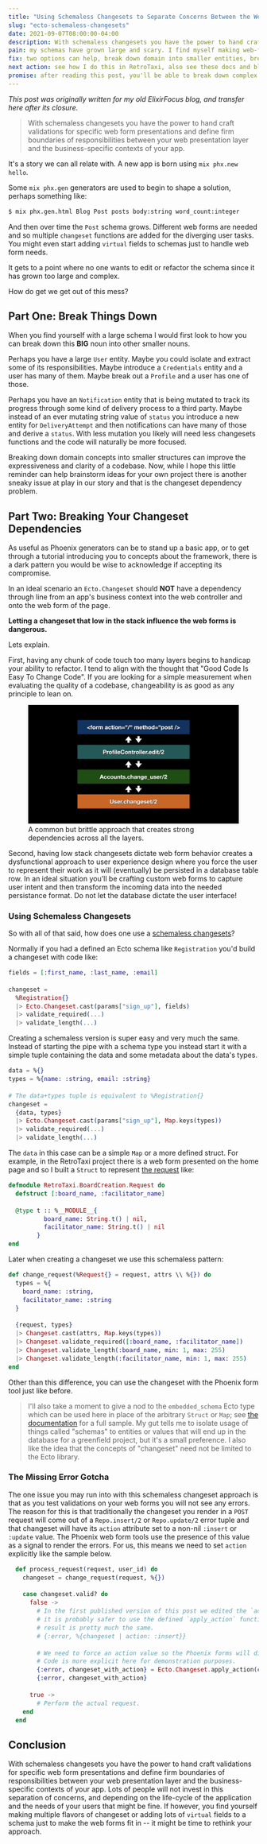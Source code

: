 ```yaml
---
title: "Using Schemaless Changesets to Separate Concerns Between the Web Context and the Business Context"
slug: "ecto-schemaless-changesets"
date: 2021-09-07T08:00:00-04:00
description: With schemaless changesets you have the power to hand craft validations for specific web form presentations and define firm boundaries of responsibilities between your web presentation layer and the business-specific contexts of your app.
pain: my schemas have grown large and scary. I find myself making web-form specific changesets in the main app contexts which feels wrong.
fix: two options can help, break down domain into smaller entities, break the changeset dependencies using schemaless changesets
next action: see how I do this in RetroTaxi, also see these docs and blog posts
promise: after reading this post, you'll be able to break down complex needs of your phoenix app into small, manageable chunks.
---
```


_This post was originally written for my old ElixirFocus blog, and transfer here after its closure._

> With schemaless changesets you have the power to hand craft validations for specific web form presentations and define firm boundaries of responsibilities between your web presentation layer and the business-specific contexts of your app.

It's a story we can all relate with. A new app is born using `mix phx.new hello`.

Some `mix phx.gen` generators are used to begin to shape a solution, perhaps something like:

```bash
$ mix phx.gen.html Blog Post posts body:string word_count:integer
```

And then over time the `Post` schema grows. Different web forms are needed and so multiple `changeset` functions are added for the diverging user tasks. You might even start adding `virtual` fields to schemas just to handle web form needs.

It gets to a point where no one wants to edit or refactor the schema since it has grown too large and complex.

How do get we get out of this mess?

## Part One: Break Things Down

When you find yourself with a large schema I would first look to how you can break down this **BIG** noun into other smaller nouns.

Perhaps you have a large `User` entity. Maybe you could isolate and extract some of its responsibilities. Maybe introduce a `Credentials` entity and a user has many of them. Maybe break out a `Profile` and a user has one of those.

Perhaps you have an `Notification` entity that is being mutated to track its progress through some kind of delivery process to a third party. Maybe instead of an ever mutating string value of `status` you introduce a new entity for `DeliveryAttempt` and then notifications can have many of those and derive a `status`. With less mutation you likely will need less changesets functions and the code will naturally be more focused.

Breaking down domain concepts into smaller structures can improve the expressiveness and clarity of a codebase. Now, while I hope this little reminder can help brainstorm ideas for your own project there is another sneaky issue at play in our story and that is the changeset dependency problem.

## Part Two: Breaking Your Changeset Dependencies

As useful as Phoenix generators can be to stand up a basic app, or to get through a tutorial introducing you to concepts about the framework, there is a dark pattern you would be wise to acknowledge if accepting its compromise.

In an ideal scenario an `Ecto.Changeset` should **NOT** have a dependency through line from an app's business context into the web controller and onto the web form of the page.

**Letting a changeset that low in the stack influence the web forms is dangerous.**

Lets explain.

First, having any chunk of code touch too many layers begins to handicap your ability to refactor. I tend to align with the thought that "Good Code Is Easy To Change Code". If you are looking for a simple measurement when evaluating the quality of a codebase, changeability is as good as any principle to lean on.

<figure>
 <img src="layers.png" alt="Visual showing four layers of a typical Phoenix app.">
 <figcaption>A common but brittle approach that creates strong dependencies across all the layers.</figcaption>
</figure>

Second, having low stack changesets dictate web form behavior creates a dysfunctional approach to user experience design where you force the user to represent their work as it will (eventually) be persisted in a database table row. In an ideal situation you'll be crafting custom web forms to capture user intent and then transform the incoming data into the needed persistance format. Do not let the database dictate the user interface!

### Using Schemaless Changesets

So with all of that said, how does one use a [schemaless changesets](https://hexdocs.pm/ecto/data-mapping-and-validation.html#schemaless-changesets)?

Normally if you had a defined an Ecto schema like `Registration` you'd build a changeset with code like:

```elixir
fields = [:first_name, :last_name, :email]

changeset =
  %Registration{}
  |> Ecto.Changeset.cast(params["sign_up"], fields)
  |> validate_required(...)
  |> validate_length(...)
```

Creating a schemaless version is super easy and very much the same. Instead of starting the pipe with a schema type you instead start it with a simple tuple containing the data and some metadata about the data's types.

```elixir
data = %{}
types = %{name: :string, email: :string}

# The data+types tuple is equivalent to %Registration{}
changeset =
  {data, types}
  |> Ecto.Changeset.cast(params["sign_up"], Map.keys(types))
  |> validate_required(...)
  |> validate_length(...)
```

The `data` in this case can be a simple `Map` or a more defined struct. For example, in the RetroTaxi project there is a web form presented on the home page and so I built a `Struct` to represent [the request](https://github.com/elixirfocus/retro_taxi/blob/main/lib/retro_taxi/board_creation/request.ex) like:

```elixir
defmodule RetroTaxi.BoardCreation.Request do
  defstruct [:board_name, :facilitator_name]

  @type t :: %__MODULE__{
          board_name: String.t() | nil,
          facilitator_name: String.t() | nil
        }
end
```

Later when creating a changeset we use this schemaless pattern:

```elixir
def change_request(%Request{} = request, attrs \\ %{}) do
  types = %{
    board_name: :string,
    facilitator_name: :string
  }

  {request, types}
  |> Changeset.cast(attrs, Map.keys(types))
  |> Changeset.validate_required([:board_name, :facilitator_name])
  |> Changeset.validate_length(:board_name, min: 1, max: 255)
  |> Changeset.validate_length(:facilitator_name, min: 1, max: 255)
end
```

Other than this difference, you can use the changeset with the Phoenix form tool just like before.

> I'll also take a moment to give a nod to the `embedded_schema` Ecto type which can be used here in place of the arbitrary `Struct` or `Map`; see [the documentation](https://hexdocs.pm/ecto/data-mapping-and-validation.html) for a full sample. My gut tells me to isolate usage of things called "schemas" to entities or values that will end up in the database for a greenfield project, but it's a small preference. I also like the idea that the concepts of "changeset" need not be limited to the Ecto library.

### The Missing Error Gotcha

The one issue you may run into with this schemaless changeset approach is that as you test validations on your web forms you will not see any errors. The reason for this is that traditionally the changeset you render in a `POST` request will come out of a `Repo.insert/2` or `Repo.update/2` error tuple and that changeset will have its `action` attribute set to a non-nil `:insert` or `:update` value. The Phoenix web form tools use the presence of this value as a signal to render the errors. For us, this means we need to set `action` explicitly like the sample below.

```elixir
  def process_request(request, user_id) do
    changeset = change_request(request, %{})

    case changeset.valid? do
      false ->
        # In the first published version of this post we edited the `action` directly but
        # it is probably safer to use the defined `apply_action` function, though the
        # result is pretty much the same.
        # {:error, %{changeset | action: :insert}}

        # We need to force an action value so the Phoenix forms will display the errors.
        # Code is more explicit here for demonstration purposes.
        {:error, changeset_with_action} = Ecto.Changeset.apply_action(changeset, :insert)
        {:error, changeset_with_action}

      true ->
        # Perform the actual request.
    end
  end
```

## Conclusion

With schemaless changesets you have the power to hand craft validations for specific web form presentations and define firm boundaries of responsibilities between your web presentation layer and the business-specific contexts of your app. Lots of people will not invest in this separation of concerns, and depending on the life-cycle of the application and the needs of your users that might be fine. If however, you find yourself making multiple flavors of changeset or adding lots of `virtual` fields to a schema just to make the web forms fit in -- it might be time to rethink your approach.
